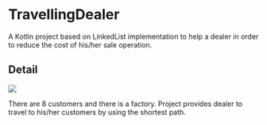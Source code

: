 # TravellingDealer
A Kotlin project based on LinkedList implementation to help a dealer in order to reduce the cost of his/her sale operation.

## Detail 
<p float="left">
  <img src="https://user-images.githubusercontent.com/53263815/115158457-e2783780-a096-11eb-9842-593b2a825054.png" />
</p>

There are 8 customers and there is a factory. Project provides dealer to travel to his/her customers by using the shortest path.
